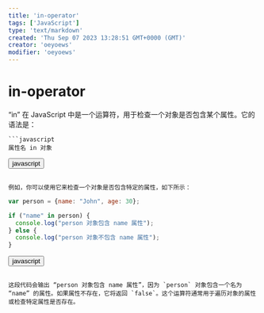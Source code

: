```yaml
---
title: 'in-operator'
tags: ['JavaScript']
type: 'text/markdown'
created: 'Thu Sep 07 2023 13:28:51 GMT+0000 (GMT)'
creator: 'oeyoews'
modifier: 'oeyoews'
---
```


# in-operator

“in” 在 JavaScript 中是一个运算符，用于检查一个对象是否包含某个属性。它的语法是：

```
```javascript
属性名 in 对象
```

<button>javascript</button>
```

例如，你可以使用它来检查一个对象是否包含特定的属性，如下所示：

```
```javascript
var person = {name: "John", age: 30};

if ("name" in person) {
  console.log("person 对象包含 name 属性");
} else {
  console.log("person 对象不包含 name 属性");
}
```

<button>javascript</button>
```

这段代码会输出 “person 对象包含 name 属性”，因为 `person` 对象包含一个名为 “name” 的属性。如果属性不存在，它将返回 `false`。这个运算符通常用于遍历对象的属性或检查特定属性是否存在。
